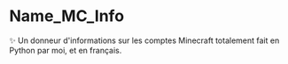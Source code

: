 # Name_MC_Info
✨ Un donneur d'informations sur les comptes Minecraft totalement fait en Python par moi, et en français.
